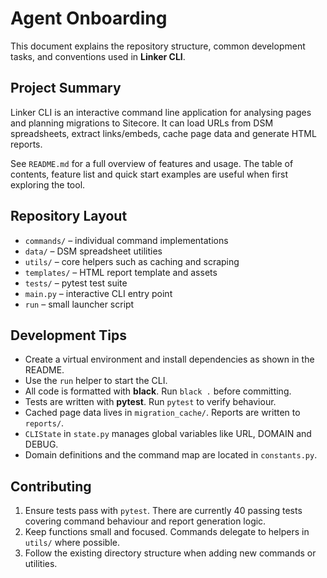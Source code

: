 # Agent Onboarding

This document explains the repository structure, common development tasks, and conventions used in **Linker CLI**.

## Project Summary
Linker CLI is an interactive command line application for analysing pages and planning migrations to Sitecore.  It can load URLs from DSM spreadsheets, extract links/embeds, cache page data and generate HTML reports.

See `README.md` for a full overview of features and usage.  The table of contents, feature list and quick start examples are useful when first exploring the tool.

## Repository Layout
- `commands/` – individual command implementations
- `data/` – DSM spreadsheet utilities
- `utils/` – core helpers such as caching and scraping
- `templates/` – HTML report template and assets
- `tests/` – pytest test suite
- `main.py` – interactive CLI entry point
- `run` – small launcher script

## Development Tips
- Create a virtual environment and install dependencies as shown in the README.
- Use the `run` helper to start the CLI.
- All code is formatted with **black**.  Run `black .` before committing.
- Tests are written with **pytest**.  Run `pytest` to verify behaviour.
- Cached page data lives in `migration_cache/`.  Reports are written to `reports/`.
- `CLIState` in `state.py` manages global variables like URL, DOMAIN and DEBUG.
- Domain definitions and the command map are located in `constants.py`.

## Contributing
1. Ensure tests pass with `pytest`.  There are currently 40 passing tests covering command behaviour and report generation logic.
2. Keep functions small and focused.  Commands delegate to helpers in `utils/` where possible.
3. Follow the existing directory structure when adding new commands or utilities.

